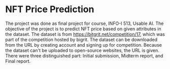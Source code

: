 # NFT Price Prediction

The project was done as final project for course, INFO-I 513, Usable AI. The objective of the project is to predict NFT price based on given attributes in the dataset. The dataset is from https://bitgrit.net/competition/17, which was part of the competition hosted by bigrit. The dataset can be downloaded from the URL by creating account and signing up for competition. Because the dataset can't be uploaded to open-source websites, the URL is given. There were three distinguished part: Initial submission, Midterm report, and Final report.
